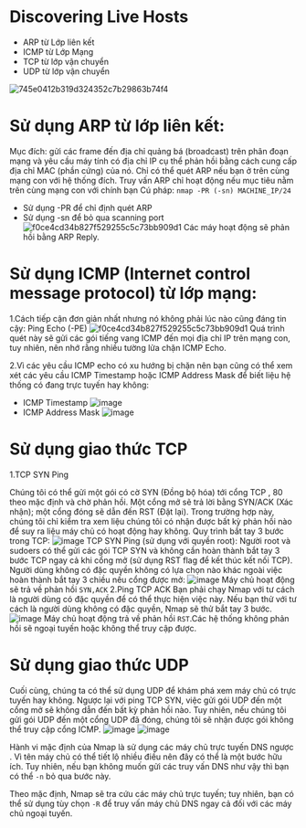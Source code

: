 # Discovering Live Hosts 
* ARP từ Lớp liên kết
* ICMP từ Lớp Mạng
* TCP từ lớp vận chuyển
* UDP từ lớp vận chuyển  

![745e0412b319d324352c7b29863b74f4](https://hackmd.io/_uploads/By8toGbsp.png)

# Sử dụng ARP từ lớp liên kết: 
Mục đích: gửi các frame đến địa chỉ quảng bá (broadcast) trên phân đoạn mạng và yêu cầu máy tính có địa chỉ IP cụ thể phản hồi bằng cách cung cấp địa chỉ MAC (phần cứng) của nó.
Chỉ có thể quét ARP nếu bạn ở trên cùng mạng con với hệ thống đích. Truy vấn ARP chỉ hoạt động nếu mục tiêu nằm trên cùng mạng con với chính bạn
Cú pháp: `nmap -PR (-sn) MACHINE_IP/24`
* Sử dụng -PR để chỉ định quét ARP 
* Sử dụng -sn để bỏ qua scanning port
![f0ce4cd34b827f529255c5c73bb909d1](https://hackmd.io/_uploads/SkNn1QZip.png)
Các máy hoạt động sẽ phản hồi bằng ARP Reply.
# Sử dụng ICMP (Internet control message protocol) từ lớp mạng:
1.Cách tiếp cận đơn giản nhất nhưng nó không phải lúc nào cũng đáng tin cậy: Ping Echo (-PE)
![f0ce4cd34b827f529255c5c73bb909d1](https://hackmd.io/_uploads/S1H4-7WiT.png)
 Quá trình quét này sẽ gửi các gói tiếng vang ICMP đến mọi địa chỉ IP trên mạng con, tuy nhiên, nên nhớ rằng nhiều tường lửa chặn ICMP Echo.
 
 2.Vì các yêu cầu ICMP echo có xu hướng bị chặn nên bạn cũng có thể xem xét các yêu cầu ICMP Timestamp  hoặc ICMP Address Mask để biết liệu hệ thống có đang trực tuyến hay không:
*  ICMP Timestamp
![image](https://hackmd.io/_uploads/rkcCGXZj6.png)
*  ICMP Address Mask
![image](https://hackmd.io/_uploads/SyJxmmbsp.png)

 
# Sử dụng giao thức TCP
1.TCP SYN Ping

Chúng tôi có thể gửi một gói có cờ SYN (Đồng bộ hóa) tới cổng TCP , 80 theo mặc định và chờ phản hồi. Một cổng mở sẽ trả lời bằng SYN/ACK (Xác nhận); một cổng đóng sẽ dẫn đến RST (Đặt lại). Trong trường hợp này, chúng tôi chỉ kiểm tra xem liệu chúng tôi có nhận được bất kỳ phản hồi nào để suy ra liệu máy chủ có hoạt động hay không.
Quy trình bắt tay 3 bước trong TCP:
![image](https://hackmd.io/_uploads/SkwzVXZjT.png)
TCP SYN Ping (sử dụng với quyền root):
Người root và sudoers có thể gửi các gói TCP SYN và không cần hoàn thành bắt tay 3 bước TCP ngay cả khi cổng mở (sử dụng RST flag để kết thúc kết nối TCP). Người dùng không có đặc quyền không có lựa chọn nào khác ngoài việc hoàn thành bắt tay 3 chiều nếu cổng được mở:
![image](https://hackmd.io/_uploads/SJ1ermbsa.png)
Máy chủ hoạt động sẽ trả về phản hồi `SYN,ACK`
2.Ping TCP ACK
Bạn phải chạy Nmap với tư cách là người dùng có đặc quyền để có thể thực hiện việc này. Nếu bạn thử với tư cách là người dùng không có đặc quyền, Nmap sẽ thử bắt tay 3 bước.
![image](https://hackmd.io/_uploads/Bku3B7Zja.png)
Máy chủ hoạt động trả về phản hồi `RST`.Các hệ thống không phản hồi sẽ ngoại tuyến hoặc không thể truy cập được.
# Sử dụng giao thức UDP

Cuối cùng, chúng ta có thể sử dụng UDP để khám phá xem máy chủ có trực tuyến hay không. Ngược lại với ping TCP SYN, việc gửi gói UDP đến một cổng mở sẽ không dẫn đến bất kỳ phản hồi nào. Tuy nhiên, nếu chúng tôi gửi gói UDP đến một cổng UDP đã đóng, chúng tôi sẽ nhận được gói không thể truy cập cổng ICMP.
![image](https://hackmd.io/_uploads/Sy8kP7bop.png)
![image](https://hackmd.io/_uploads/B1ylDQZip.png)

Hành vi mặc định của Nmap là sử dụng các máy chủ trực tuyến DNS ngược . Vì tên máy chủ có thể tiết lộ nhiều điều nên đây có thể là một bước hữu ích. Tuy nhiên, nếu bạn không muốn gửi các truy vấn DNS như vậy thì bạn có thể `-n` bỏ qua bước này.

Theo mặc định, Nmap sẽ tra cứu các máy chủ trực tuyến; tuy nhiên, bạn có thể sử dụng tùy chọn `-R` để truy vấn máy chủ DNS ngay cả đối với các máy chủ ngoại tuyến.
